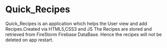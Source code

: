 # Quick_Recipes
Quick_Recipes is an application which helps the User view and add Recipes.Created via HTML5,CSS3 and JS The Recipes are stored and retrieved from FireStorm Firebase DataBase. Hence the recipes will not be deleted on app restart.
